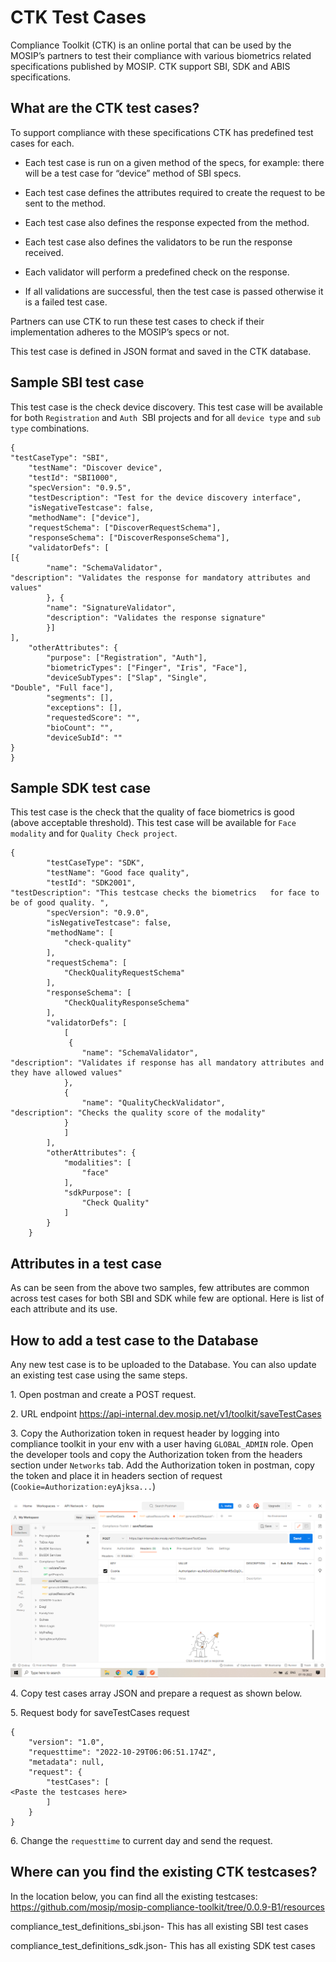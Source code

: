 # CTK Test Cases

Compliance Toolkit (CTK) is an online portal that can be used by the MOSIP’s partners to test their compliance with various biometrics related specifications published by MOSIP. CTK support SBI, SDK and ABIS specifications.

## What are the CTK test cases?

To support compliance with these specifications CTK has predefined test cases for each. 

* Each test case is run on a given method of the specs, for example: there will be a test case for “device” method of SBI specs.

* Each test case defines the attributes required to create the request to be sent to the method. 

* Each test case also defines the response expected from the method. 

* Each test case also defines the validators to be run the response received. 

* Each validator will perform a predefined check on the response. 

* If all validations are successful, then the test case is passed otherwise it is a failed test case. 

Partners can use CTK to run these test cases to check if their implementation adheres to the MOSIP’s specs or not. 

This test case is defined in JSON format and saved in the CTK database.

## Sample SBI test case

This test case is the check device discovery. This test case will be available for both `Registration` and `Auth `SBI projects and for all `device type` and `sub type` combinations.


```jsonc
{
"testCaseType": "SBI",
	"testName": "Discover device",
	"testId": "SBI1000",
	"specVersion": "0.9.5",
	"testDescription": "Test for the device discovery interface",
	"isNegativeTestcase": false,
	"methodName": ["device"],
	"requestSchema": ["DiscoverRequestSchema"],
	"responseSchema": ["DiscoverResponseSchema"],
	"validatorDefs": [
[{
		"name": "SchemaValidator",
"description": "Validates the response for mandatory attributes and  values"
		}, {
		"name": "SignatureValidator",
		"description": "Validates the response signature"
		}]
],
	"otherAttributes": {
		"purpose": ["Registration", "Auth"],
		"biometricTypes": ["Finger", "Iris", "Face"],
		"deviceSubTypes": ["Slap", "Single", 
"Double", "Full face"],
		"segments": [],
		"exceptions": [],
		"requestedScore": "",
		"bioCount": "",
		"deviceSubId": "" 
}
}
```

## Sample SDK test case

This test case is the check that the quality of face biometrics is good (above acceptable threshold). This test case will be available for `Face modality` and for `Quality Check project`.

```jsonc
{
		"testCaseType": "SDK",
		"testName": "Good face quality",
		"testId": "SDK2001",
"testDescription": "This testcase checks the biometrics   for face to be of good quality. ",
		"specVersion": "0.9.0",
		"isNegativeTestcase": false,
		"methodName": [
			"check-quality"
		],
		"requestSchema": [
			"CheckQualityRequestSchema"
		],
		"responseSchema": [
			"CheckQualityResponseSchema"
		],
		"validatorDefs": [
			[
			 {
				"name": "SchemaValidator",
"description": "Validates if response has all mandatory attributes and they have allowed values"
			},
			{
				"name": "QualityCheckValidator",
"description": "Checks the quality score of the modality"
			}
			]
		],
		"otherAttributes": {
			"modalities": [
				"face"
			],
			"sdkPurpose": [
				"Check Quality"
			]
		}
	}
```

## Attributes in a test case

As can be seen from the above two samples, few attributes are common across test cases for both SBI and SDK while few are optional. Here is list of each attribute and its use.

## How to add a test case to the Database

Any new test case is to be uploaded to the Database. You can also update an existing test case using the same steps.

1\.	Open postman and create a POST request.

2\.	URL endpoint https://api-internal.dev.mosip.net/v1/toolkit/saveTestCases

3\.	Copy the Authorization token in request header by logging into compliance toolkit in your env with a user having `GLOBAL_ADMIN` role. Open the developer tools and copy the Authorization token from the headers section under `Networks` tab. Add the Authorization token in postman, copy the token and place it in headers section of request (`Cookie=Authorization:eyAjksa...`)

![](_images/ctk-testcase.png)

4\. Copy test cases array JSON and prepare a request as shown below.

5\. Request body for saveTestCases request 

```jsonc
{
    "version": "1.0",
    "requesttime": "2022-10-29T06:06:51.174Z",
    "metadata": null,
    "request": {
        "testCases": [
<Paste the testcases here>
        ]
    }
}
```

6\. Change the `requesttime` to current day and send the request.

## Where can you find the existing CTK testcases? 

In the location below, you can find all the existing testcases:
https://github.com/mosip/mosip-compliance-toolkit/tree/0.0.9-B1/resources

compliance_test_definitions_sbi.json- This has all existing SBI test cases

compliance_test_definitions_sdk.json- This has all existing SDK test cases


